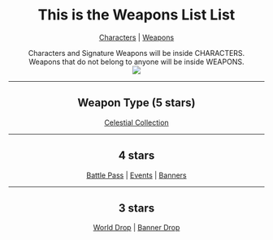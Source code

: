 <body>
  <div align="center">
    <h1>This is the Weapons List List</h1><p></p>
<a href="">Characters</a> | <a href="">Weapons</a><p></p>
Characters and Signature Weapons will be inside CHARACTERS.<br>
Weapons that do not belong to anyone will be inside WEAPONS.<br>
<img src="https://images-wixmp-ed30a86b8c4ca887773594c2.wixmp.com/i/600cc6ca-4f52-40e6-a83c-3bcd6e94e0ee/de7abse-2810a71f-480f-47a6-845f-823598d9f05d.png/v1/fill/w_1170,h_339/mmd_genshin_impact_sword_set_dl_by_cherrypiewithpoison_de7abse-fullview.png">
<hr>
<h2>Weapon Type (5 stars)</h2>
<a href="">Celestial Collection</a>
<hr>
<h2>4 stars</h2>
<a href="https://github.com/lihgrandini/characterstp/blob/main/Weapons/Battle%20Pass/README.md">Battle Pass</a> | <a href="">Events</a> | <a href="">Banners</a>
<hr>
<h2>3 stars</h2>
<a href="">World Drop</a> | <a href="">Banner Drop</a>
</body>

